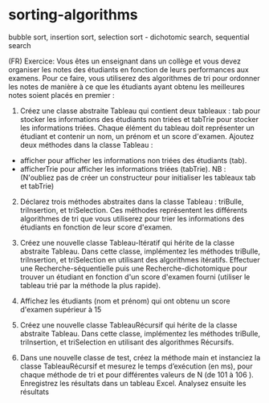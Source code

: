 # sorting-algorithms
bubble sort, insertion sort, selection sort - dichotomic search, sequential search

(FR) Exercice:
Vous êtes un enseignant dans un collège et vous devez organiser les notes des étudiants en fonction de
leurs performances aux examens. Pour ce faire, vous utiliserez des algorithmes de tri pour ordonner les 
notes de manière à ce que les étudiants ayant obtenu les meilleures notes soient placés en premier :
1. Créez une classe abstraite Tableau qui contient deux tableaux : tab pour stocker les informations 
des étudiants non triées et tabTrie pour stocker les informations triées. Chaque élément du tableau 
doit représenter un étudiant et contenir un nom, un prénom et un score d'examen.
Ajoutez deux méthodes dans la classe Tableau :
- afficher pour afficher les informations non triées des étudiants (tab).
- afficherTrie pour afficher les informations triées (tabTrie).
NB : (N'oubliez pas de créer un constructeur pour initialiser les tableaux tab et tabTrie)
2. Déclarez trois méthodes abstraites dans la classe Tableau : triBulle, triInsertion, et 
triSelection. Ces méthodes représentent les différents algorithmes de tri que vous utiliserez pour 
trier les informations des étudiants en fonction de leur score d'examen.
3. Créez une nouvelle classe Tableau-Itératif qui hérite de la classe abstraite Tableau. Dans 
cette classe, implémentez les méthodes triBulle, triInsertion, et triSelection en 
utilisant des algorithmes itératifs.
Effectuer une Recherche-séquentielle puis une Recherche-dichotomique pour trouver un étudiant en 
fonction d'un score d'examen fourni (utiliser le tableau trié par la méthode la plus rapide).
6. Affichez les étudiants (nom et prénom) qui ont obtenu un score d'examen supérieur à 15

7. Créez une nouvelle classe TableauRécursif qui hérite de la classe abstraite Tableau. Dans 
cette classe, implémentez les méthodes triBulle, triInsertion, et triSelection en 
utilisant des algorithmes Récursifs.
8. Dans une nouvelle classe de test, créez la méthode main et instanciez la classe 
TableauRécursif et mesurez le temps d’exécution (en ms), pour chaque méthode de tri et 
pour différentes valeurs de N (de 101 à 106
). Enregistrez les résultats dans un tableau Excel. 
Analysez ensuite les résultats

